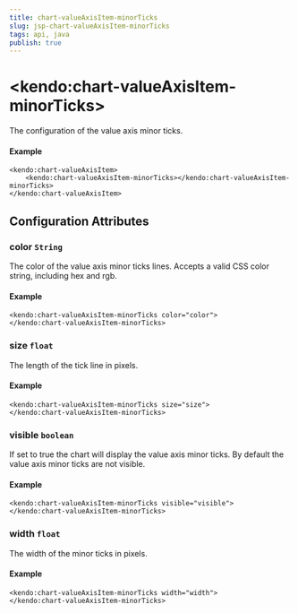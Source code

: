 ```yaml
---
title: chart-valueAxisItem-minorTicks
slug: jsp-chart-valueAxisItem-minorTicks
tags: api, java
publish: true
---
```


# \<kendo:chart-valueAxisItem-minorTicks\>

The configuration of the value axis minor ticks.

#### Example
    <kendo:chart-valueAxisItem>
        <kendo:chart-valueAxisItem-minorTicks></kendo:chart-valueAxisItem-minorTicks>
    </kendo:chart-valueAxisItem>

## Configuration Attributes

### color `String`

The color of the value axis minor ticks lines. Accepts a valid CSS color string, including hex and rgb.

#### Example
    <kendo:chart-valueAxisItem-minorTicks color="color">
    </kendo:chart-valueAxisItem-minorTicks>

### size `float`

The length of the tick line in pixels.

#### Example
    <kendo:chart-valueAxisItem-minorTicks size="size">
    </kendo:chart-valueAxisItem-minorTicks>

### visible `boolean`

If set to true the chart will display the value axis minor ticks. By default the value axis minor ticks are not visible.

#### Example
    <kendo:chart-valueAxisItem-minorTicks visible="visible">
    </kendo:chart-valueAxisItem-minorTicks>

### width `float`

The width of the minor ticks in pixels.

#### Example
    <kendo:chart-valueAxisItem-minorTicks width="width">
    </kendo:chart-valueAxisItem-minorTicks>

